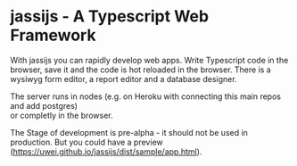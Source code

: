 jassijs - A Typescript Web Framework
====================================

With jassijs you can rapidly develop web apps. 
Write Typescript code in the browser, save it and the code is hot reloaded in the browser.
There is a wysiwyg form editor, a report editor and a database designer.

The server runs in nodes (e.g. on Heroku with connecting this main repos and add postgres)  
or completly in the browser.

The Stage of development is pre-alpha - it should not be used in production.
But you could have a preview (https://uwei.github.io/jassijs/dist/sample/app.html). 

